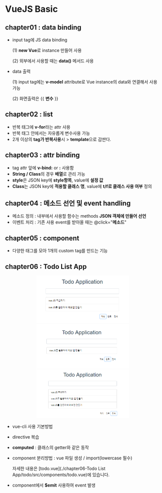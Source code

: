 # VueJS Basic

## chapter01 : data binding

* input tag에 JS data binding

  (1) **new Vue**로 instance 만들어 사용

  (2) 외부에서 사용할 때는 **data()** 메서드 사용

* data 출력

  (1) input tag에는 **v-model** attribute로 Vue instance의 data와 연결해서 사용가능

  (2) 화면출력은 {{ **변수** }}

## chapter02 : list

* 반복 태그에 **v-for**라는 attr 사용
* 반복 태그 안에서는 자유롭게 변수사용 가능
* 2개 이상의 **tag가 반복사용**시 > **template**으로 감싼다.

## chapter03 : attr binding

* tag attr 앞에 **v-bind:** or **:** 사용함
* **String / Class**의 경우 **배열**로 관리 가능
* **style**은 JSON key에 **style항목**, value에 **설정 값**
* **Class**는 JSON key에 **적용할 클래스 명**, value에 **t/f로 클래스 사용 여부** 정의

## chapter04 : 메소드 선언 및 event handling

* 메소드 정의 : 내부에서 사용할 함수는 methods **JSON 객체에 만들어 선언**
* 이벤트 처리 : 기존 사용 event를 받아올 때는 @click="**메소드**"

## chapter05 : component

* 다양한 태그를 모아 1개의 custom tag를 만드는 기능

## chapter06 : Todo List App

<p align="center">
  <img src="./images/plan.PNG" width="300" >
  <img src="./images/success.PNG" width="300" >
  <img src="./images/all.PNG" width="300" >
</p>

* vue-cli 사용 기본방법
* directive 복습
* **computed** : 클래스의 getter와 같은 동작
* component 분리방법 : vue 파일 생성 / import(lowercase 필수)

  자세한 내용은 [todo.vue](./chapter06-Todo List App/todo/src/components/todo.vue)에 있습니다.
  
* component에서 **$emit** 사용하여 event 발생
